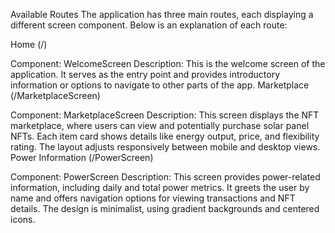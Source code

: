 Available Routes
The application has three main routes, each displaying a different screen component. Below is an explanation of each route:

Home (/)

Component: WelcomeScreen
Description: This is the welcome screen of the application. It serves as the entry point and provides introductory information or options to navigate to other parts of the app.
Marketplace (/MarketplaceScreen)

Component: MarketplaceScreen
Description: This screen displays the NFT marketplace, where users can view and potentially purchase solar panel NFTs. Each item card shows details like energy output, price, and flexibility rating. The layout adjusts responsively between mobile and desktop views.
Power Information (/PowerScreen)

Component: PowerScreen
Description: This screen provides power-related information, including daily and total power metrics. It greets the user by name and offers navigation options for viewing transactions and NFT details. The design is minimalist, using gradient backgrounds and centered icons.
